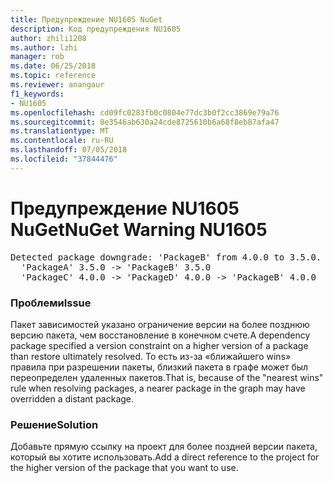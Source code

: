 ```yaml
---
title: Предупреждение NU1605 NuGet
description: Код предупреждения NU1605
author: zhili1208
ms.author: lzhi
manager: rob
ms.date: 06/25/2018
ms.topic: reference
ms.reviewer: anangaur
f1_keywords:
- NU1605
ms.openlocfilehash: cd09fc0283fb0c0804e77dc3b0f2cc3869e79a76
ms.sourcegitcommit: 8e3546ab630a24cde8725610b6a68f8eb87afa47
ms.translationtype: MT
ms.contentlocale: ru-RU
ms.lasthandoff: 07/05/2018
ms.locfileid: "37844476"
---
```

# <a name="nuget-warning-nu1605"></a><span data-ttu-id="988ff-103">Предупреждение NU1605 NuGet</span><span class="sxs-lookup"><span data-stu-id="988ff-103">NuGet Warning NU1605</span></span>

<pre>Detected package downgrade: 'PackageB' from 4.0.0 to 3.5.0. Reference the package directly from the project to select a different version.<br/>  'PackageA' 3.5.0 -> 'PackageB' 3.5.0<br/>  'PackageC' 4.0.0 -> 'PackageD' 4.0.0 -> 'PackageB' 4.0.0</pre>

### <a name="issue"></a><span data-ttu-id="988ff-104">Проблеми</span><span class="sxs-lookup"><span data-stu-id="988ff-104">Issue</span></span>
<span data-ttu-id="988ff-105">Пакет зависимостей указано ограничение версии на более позднюю версию пакета, чем восстановление в конечном счете.</span><span class="sxs-lookup"><span data-stu-id="988ff-105">A dependency package specified a version constraint on a higher version of a package than restore ultimately resolved.</span></span> <span data-ttu-id="988ff-106">То есть из-за «ближайшего wins» правила при разрешении пакеты, близкий пакета в графе может был переопределен удаленных пакетов.</span><span class="sxs-lookup"><span data-stu-id="988ff-106">That is, because of the "nearest wins" rule when resolving packages, a nearer package in the graph may have overridden a distant package.</span></span>

### <a name="solution"></a><span data-ttu-id="988ff-107">Решение</span><span class="sxs-lookup"><span data-stu-id="988ff-107">Solution</span></span>
<span data-ttu-id="988ff-108">Добавьте прямую ссылку на проект для более поздней версии пакета, который вы хотите использовать.</span><span class="sxs-lookup"><span data-stu-id="988ff-108">Add a direct reference to the project for the higher version of the package that you want to use.</span></span>